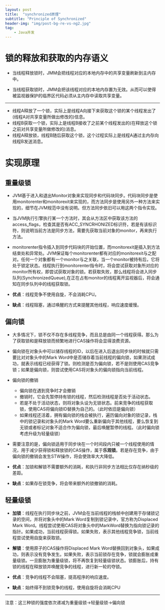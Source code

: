 ```yaml
---
layout: post
title:  "synchronized原理"
subtitle: "Principle of Synchronized"
header-img: "img/post-bg-re-vs-ng2.jpg"
tag: 
    - Java并发
---
```


# 锁的释放和获取的内存语义

* 当线程释放锁时，JMM会把线程对应的本地内存中的共享变量刷新到主内存中。

* 当线程获取锁时，JMM会把该线程对应的本地内存置为无效。从而可以使得被监视器保护的临界区代码必须从主内存中读取共享变量。

---

* 线程A释放了一个锁，实际上是线程A向接下来获取这个锁的某个线程发出了(线程A对共享变量所做出修改的)信息。
* 线程B获取一个锁，实际上是线程B接收了之前某个线程发出的(在释放这个锁之前对共享变量所做修改的)消息。
* 线程A释放锁，线程B随后获取这个锁，这个过程实际上是线程A通过主内存向线程B发送消息。


# 实现原理
## 重量级锁
* JVM基于进入和退出Monitor对象来实现同步和代码块同步。代码块同步是使用monitorenter和monitorexit来实现的，而方法同步是使用另外一种方法来实现的，细节在JVM规范中没有说明。但方法同步依旧可以用这两个指令实现。
* 当JVM执行引擎执行某一个方法时，其会从方法区中获取该方法的access_flags，检查其是否有ACC_SYNCRHONIZED标识符，若是有该标识符，则说明当前方法是同步方法，需要先获取当前对象的monitor，再来执行方法。
* monitorenter指令插入到同步代码块的开始位置，而monitorexit是插入到方法结束处和异常处。JVM保证每个monitorenter都有对应的monitorexit与之配对。任何一个对象都有一个monitor与之关联，当一个monitor被持有后，它将处于锁定状态。线程执行到monitorenter指令时，将会尝试获取对象所对应的monitor所有权，即尝试获取对象的锁。若获取失败，那么线程将会进入同步队列(SynchronizedQueue),在正在占有monitor的线程离开监视器后，将会通知在同步队列中的线程获取锁。


* **优点**：线程竞争不使用自旋，不会消耗CPU。
* **缺点**：线程阻塞，通过唤醒的方式来提醒其他线程，响应速度缓慢。


## 偏向锁
* 大多情况下，锁不仅不存在多线程竞争，而且总是由同一个线程获得。那么为了获取锁和是释放锁而频繁地进行CAS操作将会显得浪费资源。
* 偏向锁在对象头中可以储存线程的ID，以后在进入后退出同步块的时候就只需要比对对象头中的Mark Word中是否储存着当前线程的偏向锁，如果测试成功，就表示线程已经获得了锁。则检测是否为偏向锁，若不是则使用CAS竞争锁；如果是偏向锁，则尝试使用CAS将对象头的偏向锁指向当前线程。
* 偏向锁的撤销
  * 偏向锁在遇到竞争时才会撤销
  * 撤销时，它会先暂停持有锁的线程，然后检测线程是否处于活动状态。
  * 若是不处于活动状态，则将对象头设为无锁状态。前来竞争的线程获取锁，使用CAS将偏向锁ID替换为自己的。（此时依旧是偏向锁）
  * 如果线程还活着，拥有偏向锁的栈会被执行，遍历偏向对象的锁记录，栈中的锁记录和对象头的Mark Word要么重新偏向于其他线程，要么恢复到无锁或者标记对象不适合作为偏向锁，最后唤醒暂停的线程。（此时偏向锁考虑升级为轻量级锁）
* 需要注意的是，偏向锁适用于同步块在一个时间段内只被一个线程使用的情况，用于减少获得锁和释放锁的CAS操作，属于**乐观锁**。若是存在竞争，由于偏向锁的撤销会发生STW操作，将会使效率大大降低。

* **优点**：加锁和解锁不需要额外的消耗，和执行非同步方法相比仅存在纳秒级的差距。
* **缺点**：如果存在锁竞争，将会带来额外的锁撤销的消耗。


## 轻量级锁
* **加锁**：线程在执行同步块之前，JVM会在当前线程的栈帧中创建用于存储锁记录的空间，并将对象头中的Mark Word复制到锁记录中，官方称为Displaced Mark Word。线程尝试使用CAS将对象头中的MarkWord替换为指向锁记录的指针。如果成功，当前线程获得锁。如果失败，表示其他线程竞争锁，当前线程尝试使用自旋来获取锁。
* **解锁**：使用原子的CAS操作将Displaced Mark Word替换回到对象头，如果成功，则表示没有竞争发生。如果失败，表示当前锁存在竞争，锁就会膨胀成重量级锁。一旦膨胀为重量级锁，将不再恢复到轻量级锁状态。锁膨胀后，持有锁的线程在释放锁并唤醒竞争的线程，进行新一轮的夺锁。

* **优点**：竞争的线程不会阻塞，提高程序的响应速度。
* **缺点**：始终得不到锁竞争的线程，使用自旋将会消耗CPU


---
注意：这三种锁的强度依次递减为重量级锁->轻量级锁->偏向锁